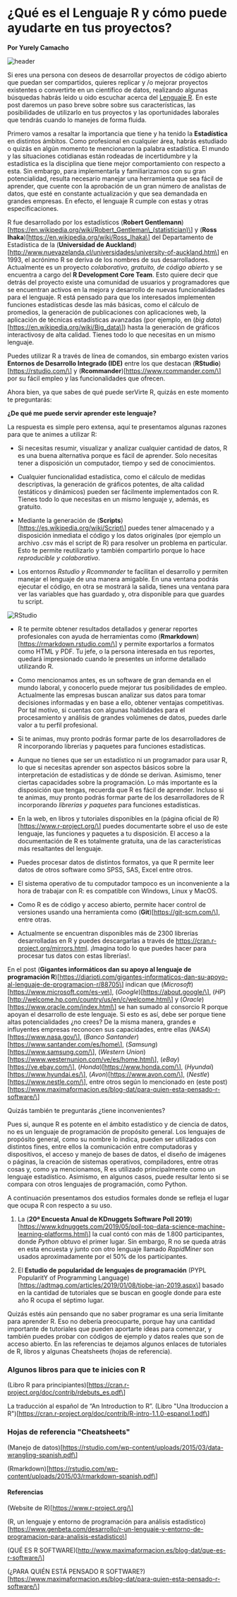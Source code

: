 # ¿Qué es el Lenguaje R y cómo puede ayudarte en tus proyectos?

**Por Yurely Camacho**

![header](header.png)

Si eres una persona con deseos de desarrollar proyectos de código abierto que puedan ser compartidos, quieres replicar y /o mejorar proyectos existentes o convertirte en un científico de datos, realizando algunas búsquedas habrás leido u oido escuchar acerca del [Lenguaje R](https://www.r-project.org/). En este post daremos un paso breve sobre sobre sus características, las posibilidades de utilizarlo en tus proyectos y las oportunidades laborales que tendrás cuando lo manejes de forma fluida.

Primero vamos a resaltar la importancia que tiene y ha tenido la **Estadística** en distintos ámbitos. Como profesional en cualquier área, habrás estudiado o quizás en algún momento te mencionaron la palabra estadística. El mundo y las situaciones cotidianas están rodeadas de incertidumbre y la estadística es la disciplina que tiene mejor comportamiento con respecto a esta. Sin embargo, para implementarla y familiarizarnos con su gran potencialidad, resulta necesario manejar una herramienta que sea fácil de aprender, que cuente con la aprobación de un gran número de analistas de datos, que esté en constante actualización y que sea demandada en grandes empresas. En efecto, el lenguaje R cumple con estas y otras especificaciones.

R fue desarrollado por los estadísticos (**Robert Gentlemann**)\[https://en.wikipedia.org/wiki/Robert_Gentleman\_(statistician)\] y (**Ross Ihaka**)\[https://en.wikipedia.org/wiki/Ross_Ihaka\] del Departamento de Estadística de la (**Universidad de Auckland**)\[http://www.nuevazelanda.cl/universidades/university-of-auckland.htm\] en 1993, el acrónimo R se deriva de los nombres de sus desarrolladores. Actualmente es un proyecto *colaborativo, gratuito, de código abierto* y se encuentra a cargo del **R Development Core Team**. Esto quiere decir que detrás del proyecto existe una comunidad de usuarios y programadores que se encuentran activos en la mejora y desarrollo de nuevas funcionalidades para el lenguaje. R está pensado para que los interesados implementen funciones estadísticas desde las más básicas, como el cálculo de promedios, la generación de publicaciones con aplicaciones web, la aplicación de técnicas estadísticas avanzadas (por ejemplo, en (*big data*)\[https://en.wikipedia.org/wiki/Big_data\]) hasta la generación de gráficos interactivosy de alta calidad. Tienes todo lo que necesitas en un mismo lenguaje.

Puedes utilizar R a través de línea de comandos, sin embargo existen varios **Entornos de Desarrollo Integrado (IDE)** entre los que destacan (**RStudio**)\[https://rstudio.com/\] y (**Rcommander**)\[https://www.rcommander.com/\] por su fácil empleo y las funcionalidades que ofrecen.

Ahora bien, ya que sabes de qué puede serVirte R, quizás en este momento te preguntarás:

**¿De qué me puede servir aprender este lenguaje?**

La respuesta es simple pero extensa, aquí te presentamos algunas razones para que te animes a utilizar R:

- Si necesitas resumir, visualizar y analizar cualquier cantidad de datos, R es una buena alternativa porque es fácil de           aprender. Solo necesitas tener a disposición un computador, tiempo y sed de conocimientos.

- Cualquier funcionalidad estadística, como el cálculo de medidas descriptivas, la generación de gráficos potentes, de alta        calidad (estáticos y dinámicos) pueden ser fácilmente implementados con R. Tienes todo lo que necesitas en un mismo lenguaje     y, además, es gratuito.

- Mediante la generación de (**Scripts**)\[https://es.wikipedia.org/wiki/Script\] puedes tener almacenado y a disposición            inmediata el código y los datos originales (por ejemplo un archivo .csv más el script de R) para resolver un problema en         particular. Esto te permite reutilizarlo y también compartirlo porque lo hace *reproducible y colaborativo*.

- Los entornos *Rstudio y Rcommander*  te facilitan el desarrollo y permiten manejar el lenguaje de una manera amigable. En una    ventana podrás ejecutar el código, en otra se mostrará la salida, tienes una ventana para ver las variables que has              guardado y, otra disponible para que guardes tu script.

![RStudio](img/RStudio.png)

- R te permite obtener resultados detallados y generar reportes profesionales con ayuda de herramientas como (**Rmarkdown**)\[https://rmarkdown.rstudio.com/\] y permite exportarlos a formatos como HTML y PDF. Tu jefe, o la persona interesada en tus reportes, quedará impresionado cuando le presentes un informe detallado utilizando R.

- Como mencionamos antes, es un software de gran demanda en el mundo laboral, y conocerlo puede mejorar tus posibilidades de       empleo. Actualmente las empresas buscan analizar sus datos para tomar decisiones informadas y en base a ello, obtener ventajas   competitivas. Por tal motivo, si cuentas con algunas habilidades para el procesamiento y análisis de grandes volúmenes de        datos, puedes darle valor a tu perfil profesional.

- Si te animas, muy pronto podrás formar parte de los desarrolladores de R incorporando librerías y paquetes para funciones estadísticas.

- Aunque no tienes que ser un estadístico ni un programador para usar R, lo que si necesitas aprender son aspectos básicos sobre   la interpretación de estadísticas y de dónde se derivan. Asimismo, tener ciertas capacidades sobre la programación. Lo más       importante es la disposición que tengas, recuerda que R es fácil de aprender. Incluso si te animas, muy pronto podrás formar     parte de los desarrolladores de R incorporando *librerías y paquetes* para funciones estadísticas.

- En la web, en libros y tutoriales disponibles en la (página oficial de R)\[https://www.r-project.org/\] puedes documentarte        sobre el uso de este lenguaje, las funciones y paquetes a tu disposición. El acceso a la documentación de R es totalmente        gratuita, una de las características más resaltantes del lenguaje.

- Puedes procesar datos de distintos formatos, ya que R permite leer datos de otros software como SPSS, SAS, Excel entre otros.

- El sistema operativo de tu computador tampoco es un inconveniente a la hora de trabajar con R:  es compatible con  Windows,      Linux y MacOS.

- Como R es de código y acceso abierto, permite hacer control de versiones usando una herramienta como (**Git**)\[https://git-scm.com/\], entre otras.

- Actualmente se encuentran disponibles más de 2300 librerías desarrolladas en R y puedes descargarlas a través de https://cran.r-project.org/mirrors.html. ¡Imagina todo lo que puedes hacer para procesar tus datos con estas librerías!.

En el post (**Gigantes informáticos dan su apoyo al lenguaje de programación R**)\[https://diarioti.com/gigantes-informaticos-dan-su-apoyo-al-lenguaje-de-programacion-r/88705\] indican que (*Microsoft*)\[https://www.microsoft.com/es-ve\], (*Google*)\[https://about.google/\], (*HP*)\[http://welcome.hp.com/country/us/en/c/welcome.html\] y (*Oracle*)\[https://www.oracle.com/index.html\] se han sumado al consorcio R porque apoyan el desarrollo de este lenguaje. Si esto es así, debe ser porque tiene altas potencialidades ¿no crees? De la misma manera, grandes e influyentes empresas reconocen sus capacidades, entre ellas (*NASA*)\[https://www.nasa.gov/\], (*Banco Santander*)\[https://www.santander.com/es/home\], (*Samsung*)\[https://www.samsung.com/\], (*Western Union*)\[https://www.westernunion.com/ve/es/home.html\], (*eBay*)\[https://ve.ebay.com/\], (*Honda*)\[https://www.honda.com/\], (*Hyundai*)\[https://www.hyundai.es/\], (*Avon*)\[https://www.avon.com/\], (*Nestle*)\[https://www.nestle.com/\], entre otros según lo mencionado en (este post)\[https://www.maximaformacion.es/blog-dat/para-quien-esta-pensado-r-software/\]

Quizás también te preguntarás ¿tiene inconvenientes?

Pues si, aunque R es potente en el ámbito estadístico y de ciencia de datos, no es un lenguaje de programación de propósito general. Los lenguajes de propósito general, como su nombre lo indica, pueden ser utilizados con distintos fines, entre ellos la comunicación entre computadoras y dispositivos, el acceso y manejo de bases de datos, el diseño de imágenes o páginas, la creación de sistemas operativos, compiladores, entre otras cosas y, como ya mencionamos, R es utilizado principalmente como un lenguaje estadístico.
Asimismo, en algunos casos, puede resultar lento si se compara con otros lenguajes de programación, como Python.

A continuación presentamos dos estudios formales donde se refleja el lugar que ocupa R con respecto a su uso.

1. La (**20ª Encuesta Anual de KDnuggets Software Poll 2019**)\[https://www.kdnuggets.com/2019/05/poll-top-data-science-machine-learning-platforms.html\] la cual contó con más de 1.800 participantes, donde *Python* obtuvo el primer lugar. Sin embargo, R no se queda atrás en esta encuesta y junto con otro lenguaje llamado *RapidMiner* son usados aproximadamente por el 50% de los participantes.

1. El **Estudio de popularidad de lenguajes de programación** (PYPL PopularitY of Programming Language)\[https://adtmag.com/articles/2019/01/08/tiobe-jan-2019.aspx\] basado en la cantidad de tutoriales que se buscan en google donde para este año R ocupa el séptimo lugar.

Quizás estés aún pensando que no saber programar es una seria limitante para aprender R. Eso no debería preocuparte, porque hay una cantidad importante de tutoriales que pueden aportarte ideas para comenzar, y también puedes probar con códigos de ejemplo y datos reales que son de acceso abierto. En las referencias te dejamos algunos enlaces de tutoriales de R, libros y algunas Cheatsheets (hojas de referencia).

### Algunos libros para que te inicies con R

(Libro R para principiantes)\[https://cran.r-project.org/doc/contrib/rdebuts_es.pdf\]

La traducción al español de “An Introduction to R”. (Libro "Una Itroduccion a R")\[https://cran.r-project.org/doc/contrib/R-intro-1.1.0-espanol.1.pdf\]

### Hojas de referencia "Cheatsheets"

(Manejo de datos)\[https://rstudio.com/wp-content/uploads/2015/03/data-wrangling-spanish.pdf\]

(Rmarkdown)\[https://rstudio.com/wp-content/uploads/2015/03/rmarkdown-spanish.pdf\]

#### Referencias

(Website de R)\[https://www.r-project.org/\]

(R, un lenguaje y entorno de programación para análisis estadístico)\[https://www.genbeta.com/desarrollo/r-un-lenguaje-y-entorno-de-programacion-para-analisis-estadistico\]

(QUÉ ES R SOFTWARE)\[http://www.maximaformacion.es/blog-dat/que-es-r-software/\]

(¿PARA QUIÉN ESTÁ PENSADO R SOFTWARE?)\[https://www.maximaformacion.es/blog-dat/para-quien-esta-pensado-r-software/\]
